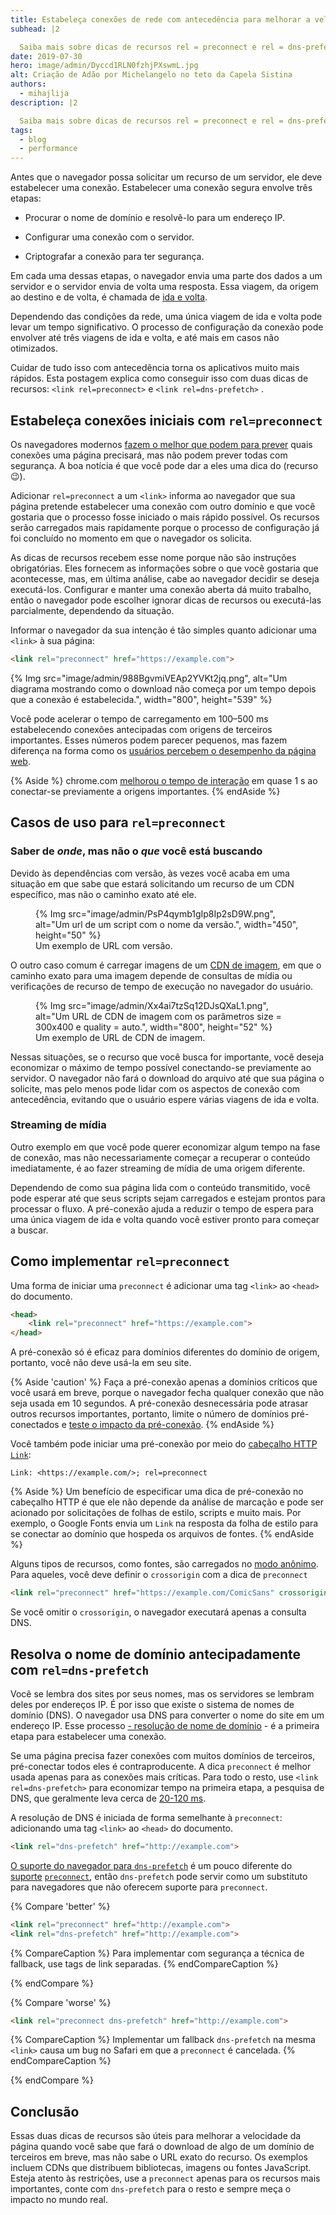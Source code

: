 ```yaml
---
title: Estabeleça conexões de rede com antecedência para melhorar a velocidade percebida da página
subhead: |2

  Saiba mais sobre dicas de recursos rel = preconnect e rel = dns-prefetch e como usá-los.
date: 2019-07-30
hero: image/admin/Dyccd1RLN0fzhjPXswmL.jpg
alt: Criação de Adão por Michelangelo no teto da Capela Sistina
authors:
  - mihajlija
description: |2

  Saiba mais sobre dicas de recursos rel = preconnect e rel = dns-prefetch e como usá-los.
tags:
  - blog
  - performance
---
```


Antes que o navegador possa solicitar um recurso de um servidor, ele deve estabelecer uma conexão. Estabelecer uma conexão segura envolve três etapas:

- Procurar o nome de domínio e resolvê-lo para um endereço IP.

- Configurar uma conexão com o servidor.

- Criptografar a conexão para ter segurança.

Em cada uma dessas etapas, o navegador envia uma parte dos dados a um servidor e o servidor envia de volta uma resposta. Essa viagem, da origem ao destino e de volta, é chamada de [ida e volta](https://developer.mozilla.org/docs/Glossary/Round_Trip_Time_(RTT)).

Dependendo das condições da rede, uma única viagem de ida e volta pode levar um tempo significativo. O processo de configuração da conexão pode envolver até três viagens de ida e volta, e até mais em casos não otimizados.

Cuidar de tudo isso com antecedência torna os aplicativos muito mais rápidos. Esta postagem explica como conseguir isso com duas dicas de recursos: `<link rel=preconnect>` e `<link rel=dns-prefetch>` .

## Estabeleça conexões iniciais com `rel=preconnect`

Os navegadores modernos [fazem o melhor que podem para prever](https://www.igvita.com/posa/high-performance-networking-in-google-chrome/#tcp-pre-connect) quais conexões uma página precisará, mas não podem prever todas com segurança. A boa notícia é que você pode dar a eles uma dica do (recurso 😉).

Adicionar `rel=preconnect` a um `<link>` informa ao navegador que sua página pretende estabelecer uma conexão com outro domínio e que você gostaria que o processo fosse iniciado o mais rápido possível. Os recursos serão carregados mais rapidamente porque o processo de configuração já foi concluído no momento em que o navegador os solicita.

As dicas de recursos recebem esse nome porque não são instruções obrigatórias. Eles fornecem as informações sobre o que você gostaria que acontecesse, mas, em última análise, cabe ao navegador decidir se deseja executá-los. Configurar e manter uma conexão aberta dá muito trabalho, então o navegador pode escolher ignorar dicas de recursos ou executá-las parcialmente, dependendo da situação.

Informar o navegador da sua intenção é tão simples quanto adicionar uma `<link>` à sua página:

```html
<link rel="preconnect" href="https://example.com">
```

{% Img src="image/admin/988BgvmiVEAp2YVKt2jq.png", alt="Um diagrama mostrando como o download não começa por um tempo depois que a conexão é estabelecida.", width="800", height="539" %}

Você pode acelerar o tempo de carregamento em 100–500 ms estabelecendo conexões antecipadas com origens de terceiros importantes. Esses números podem parecer pequenos, mas fazem diferença na forma como os [usuários percebem o desempenho da página web](https://developers.google.com/web/fundamentals/performance/rail#ux).

{% Aside %} chrome.com [melhorou o tempo de interação](https://twitter.com/addyosmani/status/1090874825286000640) em quase 1 s ao conectar-se previamente a origens importantes. {% endAside %}

## Casos de uso para `rel=preconnect`

### Saber de *onde*, mas não o *que* você está buscando

Devido às dependências com versão, às vezes você acaba em uma situação em que sabe que estará solicitando um recurso de um CDN específico, mas não o caminho exato até ele.

<figure class="w-figure">{% Img src="image/admin/PsP4qymb1gIp8Ip2sD9W.png", alt="Um url de um script com o nome da versão.", width="450", height="50" %} <figcaption>Um exemplo de URL com versão.</figcaption></figure>

O outro caso comum é carregar imagens de um [CDN de imagem](/image-cdns), em que o caminho exato para uma imagem depende de consultas de mídia ou verificações de recurso de tempo de execução no navegador do usuário.

<figure class="w-figure">{% Img src="image/admin/Xx4ai7tzSq12DJsQXaL1.png", alt="Um URL de CDN de imagem com os parâmetros size = 300x400 e quality = auto.", width="800", height="52" %} <figcaption>Um exemplo de URL de CDN de imagem.</figcaption></figure>

Nessas situações, se o recurso que você busca for importante, você deseja economizar o máximo de tempo possível conectando-se previamente ao servidor. O navegador não fará o download do arquivo até que sua página o solicite, mas pelo menos pode lidar com os aspectos de conexão com antecedência, evitando que o usuário espere várias viagens de ida e volta.

### Streaming de mídia

Outro exemplo em que você pode querer economizar algum tempo na fase de conexão, mas não necessariamente começar a recuperar o conteúdo imediatamente, é ao fazer streaming de mídia de uma origem diferente.

Dependendo de como sua página lida com o conteúdo transmitido, você pode esperar até que seus scripts sejam carregados e estejam prontos para processar o fluxo. A pré-conexão ajuda a reduzir o tempo de espera para uma única viagem de ida e volta quando você estiver pronto para começar a buscar.

## Como implementar `rel=preconnect`

Uma forma de iniciar uma `preconnect` é adicionar uma tag `<link>` ao `<head>` do documento.

```html
<head>
    <link rel="preconnect" href="https://example.com">
</head>
```

A pré-conexão só é eficaz para domínios diferentes do domínio de origem, portanto, você não deve usá-la em seu site.

{% Aside 'caution' %} Faça a pré-conexão apenas a domínios críticos que você usará em breve, porque o navegador fecha qualquer conexão que não seja usada em 10 segundos. A pré-conexão desnecessária pode atrasar outros recursos importantes, portanto, limite o número de domínios pré-conectados e [teste o impacto da pré-conexão](https://andydavies.me/blog/2019/08/07/experimenting-with-link-rel-equals-preconnect-using-custom-script-injection-in-webpagetest/). {% endAside %}

Você também pode iniciar uma pré-conexão por meio do [cabeçalho HTTP `Link`](https://developer.mozilla.org/docs/Web/HTTP/Headers/Link):

`Link: <https://example.com/>; rel=preconnect`

{% Aside %} Um benefício de especificar uma dica de pré-conexão no cabeçalho HTTP é que ele não depende da análise de marcação e pode ser acionado por solicitações de folhas de estilo, scripts e muito mais. Por exemplo, o Google Fonts envia um `Link` na resposta da folha de estilo para se conectar ao domínio que hospeda os arquivos de fontes. {% endAside %}

Alguns tipos de recursos, como fontes, são carregados no [modo anônimo](https://www.w3.org/TR/css-fonts-3/#font-fetching-requirements). Para aqueles, você deve definir o `crossorigin` com a dica de `preconnect`

```html
<link rel="preconnect" href="https://example.com/ComicSans" crossorigin>
```

Se você omitir o `crossorigin`, o navegador executará apenas a consulta DNS.

## Resolva o nome de domínio antecipadamente com `rel=dns-prefetch`

Você se lembra dos sites por seus nomes, mas os servidores se lembram deles por endereços IP. É por isso que existe o sistema de nomes de domínio (DNS). O navegador usa DNS para converter o nome do site em um endereço IP. Esse processo [- resolução de nome de domínio](https://hacks.mozilla.org/2018/05/a-cartoon-intro-to-dns-over-https/) - é a primeira etapa para estabelecer uma conexão.

Se uma página precisa fazer conexões com muitos domínios de terceiros, pré-conectar todos eles é contraproducente. A dica `preconnect` é melhor usada apenas para as conexões mais críticas. Para todo o resto, use `<link rel=dns-prefetch>` para economizar tempo na primeira etapa, a pesquisa de DNS, que geralmente leva cerca de [20-120 ms](https://www.keycdn.com/support/reduce-dns-lookups).

A resolução de DNS é iniciada de forma semelhante à `preconnect`: adicionando uma tag `<link>` ao `<head>` do documento.

```html
<link rel="dns-prefetch" href="http://example.com">
```

[O suporte do navegador para `dns-prefetch`](https://caniuse.com/#search=dns-prefetch) é um pouco diferente do [suporte](https://caniuse.com/#search=preconnect) [`preconnect`](https://caniuse.com/#search=preconnect), então `dns-prefetch` pode servir como um substituto para navegadores que não oferecem suporte para `preconnect`.

{% Compare 'better' %}

```html
<link rel="preconnect" href="http://example.com">
<link rel="dns-prefetch" href="http://example.com">
```

{% CompareCaption %} Para implementar com segurança a técnica de fallback, use tags de link separadas. {% endCompareCaption %}

{% endCompare %}

{% Compare 'worse' %}

```html
<link rel="preconnect dns-prefetch" href="http://example.com">
```

{% CompareCaption %} Implementar um fallback `dns-prefetch` na mesma `<link>` causa um bug no Safari em que a `preconnect` é cancelada. {% endCompareCaption %}

{% endCompare %}

## Conclusão

Essas duas dicas de recursos são úteis para melhorar a velocidade da página quando você sabe que fará o download de algo de um domínio de terceiros em breve, mas não sabe o URL exato do recurso. Os exemplos incluem CDNs que distribuem bibliotecas, imagens ou fontes JavaScript. Esteja atento às restrições, use a `preconnect` apenas para os recursos mais importantes, conte com `dns-prefetch` para o resto e sempre meça o impacto no mundo real.
